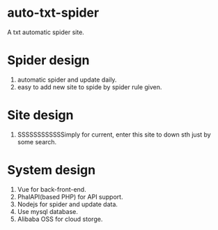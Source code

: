 # auto-txt-spider
A txt automatic spider site.

# Spider design
  1. automatic spider and update daily.
  2. easy to add new site to spide by spider rule given.

# Site design
  1. SSSSSSSSSSSSimply for current, enter this site to down sth just by some search.

# System design
  1. Vue for back-front-end.
  2. PhalAPI(based PHP) for API support.
  3. Nodejs for spider and update data.
  4. Use mysql database.
  5. Alibaba OSS for cloud storge.
